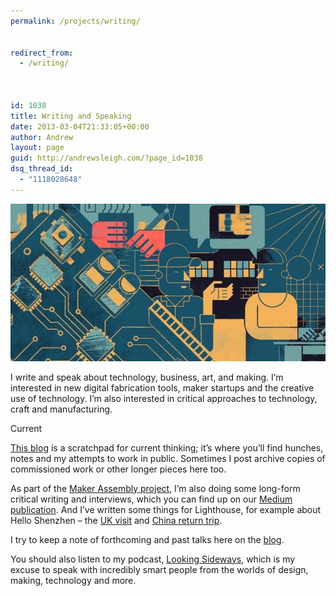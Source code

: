 ```yaml
---
permalink: /projects/writing/


redirect_from:
  - /writing/



id: 1038
title: Writing and Speaking
date: 2013-03-04T21:33:05+00:00
author: Andrew
layout: page
guid: http://andrewsleigh.com/?page_id=1038
dsq_thread_id:
  - "1118028648"
---
```

<!-- 

[<img class="alignnone size-full wp-image-1039" title="Natalia-800px" src="/assets/2013/03/Natalia-800px.jpeg" alt="" />](writing)
 -->

[<img class="alignnone size-full wp-image-1039" title="writing" src="/assets/2019/writing.png" alt="" />](writing)

I write and speak about technology, business, art, and making. I&#8217;m interested in new digital fabrication tools, maker startups and the creative use of technology. I&#8217;m also interested in critical approaches to technology, craft and manufacturing. 

<span class="label">Current</span>

<!--more-->

[This blog](https://andrewsleigh.com/blog "Blog") is a scratchpad for current thinking; it&#8217;s where you&#8217;ll find hunches, notes and my attempts to work in public. Sometimes I post archive copies of commissioned work or other longer pieces here too.

As part of the [Maker Assembly project](/projects/maker-assembly), I&#8217;m also doing some long-form critical writing and interviews, which you can find up on our [Medium publication](https://medium.com/maker-assembly/). And I&#8217;ve written some things for Lighthouse, for example about Hello Shenzhen &#8211; the [UK visit](https://creativeconomy.britishcouncil.org/blog/17/04/03/finding-common-ground/) and [China return trip](https://medium.com/lighthousearts/maker-culture-in-shenzhen-bottom-up-meets-top-down-66c66027ed1b).

I try to keep a note of forthcoming and past talks here on the [blog](/blog).

You should also  listen to my podcast, [Looking Sideways](https://lookingsideways.net), which is my excuse to speak with incredibly smart people from the worlds of design, making, technology and more.
